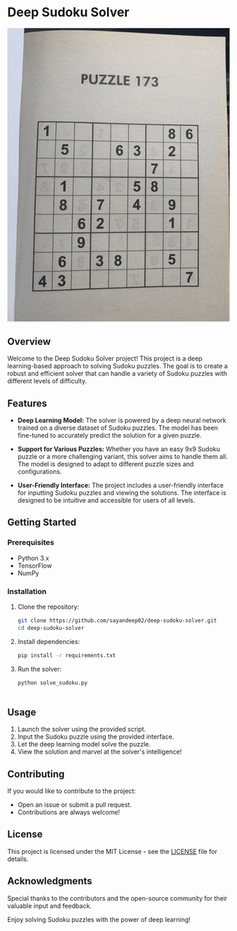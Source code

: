 
# Deep Sudoku Solver

<p align='center'>
    <img src='docs/images/sudoku-ai-solver.gif'>
</p>






## Overview

Welcome to the Deep Sudoku Solver project! This project is a deep learning-based approach to solving Sudoku puzzles. The goal is to create a robust and efficient solver that can handle a variety of Sudoku puzzles with different levels of difficulty.

## Features

- **Deep Learning Model:** The solver is powered by a deep neural network trained on a diverse dataset of Sudoku puzzles. The model has been fine-tuned to accurately predict the solution for a given puzzle.

- **Support for Various Puzzles:** Whether you have an easy 9x9 Sudoku puzzle or a more challenging variant, this solver aims to handle them all. The model is designed to adapt to different puzzle sizes and configurations.

- **User-Friendly Interface:** The project includes a user-friendly interface for inputting Sudoku puzzles and viewing the solutions. The interface is designed to be intuitive and accessible for users of all levels.

## Getting Started

### Prerequisites

- Python 3.x
- TensorFlow
- NumPy

### Installation

1. Clone the repository:

   ```bash
   git clone https://github.com/sayandeep02/deep-sudoku-solver.git
   cd deep-sudoku-solver
2. Install dependencies:

    ```bash
    pip install -r requirements.txt
3. Run the solver:

    ```bash
    python solve_sudoku.py



## Usage

1. Launch the solver using the provided script.
2. Input the Sudoku puzzle using the provided interface.
3. Let the deep learning model solve the puzzle.
4. View the solution and marvel at the solver's intelligence!

## Contributing

If you would like to contribute to the project:
- Open an issue or submit a pull request.
- Contributions are always welcome!

## License

This project is licensed under the MIT License - see the [LICENSE](LICENSE) file for details.

## Acknowledgments

Special thanks to the contributors and the open-source community for their valuable input and feedback.

Enjoy solving Sudoku puzzles with the power of deep learning!
